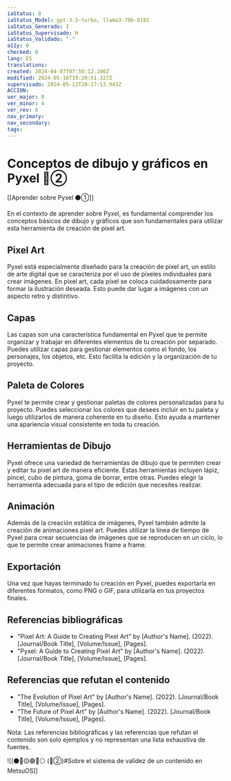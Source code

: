 ```yaml
---
iaStatus: 8
iaStatus_Model: gpt-3.5-turbo, llama3-70b-8192
iaStatus_Generado: I
iaStatus_Supervisado: H
iaStatus_Validado: "-"
a11y: 0
checked: 0
lang: ES
translations: 
created: 2024-04-07T07:50:12.286Z
modified: 2024-05-16T19:20:51.327Z
supervisado: 2024-05-13T20:17:53.943Z
ACCION: 
ver_major: 0
ver_minor: 4
ver_rev: 6
nav_primary: 
nav_secondary: 
tags:
---
```

# Conceptos de dibujo y gráficos en Pyxel 🔴②

[[Aprender sobre Pyxel  ⚫①]]

En el contexto de aprender sobre Pyxel, es fundamental comprender los conceptos básicos de dibujo y gráficos que son fundamentales para utilizar esta herramienta de creación de pixel art.

## Pixel Art

Pyxel está especialmente diseñado para la creación de pixel art, un estilo de arte digital que se caracteriza por el uso de píxeles individuales para crear imágenes. En pixel art, cada píxel se coloca cuidadosamente para formar la ilustración deseada. Esto puede dar lugar a imágenes con un aspecto retro y distintivo.

## Capas

Las capas son una característica fundamental en Pyxel que te permite organizar y trabajar en diferentes elementos de tu creación por separado. Puedes utilizar capas para gestionar elementos como el fondo, los personajes, los objetos, etc. Esto facilita la edición y la organización de tu proyecto.

## Paleta de Colores

Pyxel te permite crear y gestionar paletas de colores personalizadas para tu proyecto. Puedes seleccionar los colores que desees incluir en tu paleta y luego utilizarlos de manera coherente en tu diseño. Esto ayuda a mantener una apariencia visual consistente en toda tu creación.

## Herramientas de Dibujo

Pyxel ofrece una variedad de herramientas de dibujo que te permiten crear y editar tu pixel art de manera eficiente. Estas herramientas incluyen lápiz, pincel, cubo de pintura, goma de borrar, entre otras. Puedes elegir la herramienta adecuada para el tipo de edición que necesites realizar.

## Animación

Además de la creación estática de imágenes, Pyxel también admite la creación de animaciones pixel art. Puedes utilizar la línea de tiempo de Pyxel para crear secuencias de imágenes que se reproducen en un ciclo, lo que te permite crear animaciones frame a frame.

## Exportación

Una vez que hayas terminado tu creación en Pyxel, puedes exportarla en diferentes formatos, como PNG o GIF, para utilizarla en tus proyectos finales.

## Referencias bibliográficas

* "Pixel Art: A Guide to Creating Pixel Art" by [Author's Name]. (2022). [Journal/Book Title], [Volume/Issue], [Pages].
* "Pyxel: A Guide to Creating Pixel Art" by [Author's Name]. (2022). [Journal/Book Title], [Volume/Issue], [Pages].

## Referencias que refutan el contenido

* "The Evolution of Pixel Art" by [Author's Name]. (2022). [Journal/Book Title], [Volume/Issue], [Pages].
* "The Future of Pixel Art" by [Author's Name]. (2022). [Journal/Book Title], [Volume/Issue], [Pages].

Nota: Las referencias bibliográficas y las referencias que refutan el contenido son solo ejemplos y no representan una lista exhaustiva de fuentes.

![[⚫🔴🟡🟢🔵⚪ (🔴②)#Sobre el sistema de validez de un contenido en MetsuOS]]